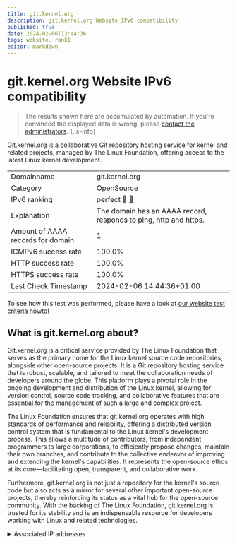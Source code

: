 ```yaml
---
title: git.kernel.org
description: git.kernel.org Website IPv6 compatibility
published: true
date: 2024-02-06T13:44:36
tags: website, rank1
editor: markdown
---
```


# git.kernel.org Website IPv6 compatibility

> The results shown here are accumulated by automation. If you're convinced the displayed data is wrong, please [contact the administrators](/howto/chat). 
{.is-info}

Git.kernel.org is a collaborative Git repository hosting service for kernel and related projects, managed by The Linux Foundation, offering access to the latest Linux kernel development.


|   |   |
| - | - |
| Domainname | git.kernel.org
| Category | OpenSource |
| IPv6 ranking | perfect :1st_place_medal: [🔗](/howto/ranking) |
| Explanation | The domain has an AAAA record, responds to ping, http and https. |
| Amount of AAAA records for domain | 1 |
| ICMPv6 success rate | 100.0%|
| HTTP success rate | 100.0% |
| HTTPS success rate | 100.0% |
| Last Check Timestamp | 2024-02-06 14:44:36+01:00 |

To see how this test was performed, please have a look at [our website test criteria howto](/howto/testcriteria/website)!


## What is git.kernel.org about?
Git.kernel.org is a critical service provided by The Linux Foundation that serves as the primary home for the Linux kernel source code repositories, alongside other open-source projects. It is a Git repository hosting service that is robust, scalable, and tailored to meet the collaboration needs of developers around the globe. This platform plays a pivotal role in the ongoing development and distribution of the Linux kernel, allowing for version control, source code tracking, and collaborative features that are essential for the management of such a large and complex project.

The Linux Foundation ensures that git.kernel.org operates with high standards of performance and reliability, offering a distributed version control system that is fundamental to the Linux kernel's development process. This allows a multitude of contributors, from independent programmers to large corporations, to efficiently propose changes, maintain their own branches, and contribute to the collective endeavor of improving and extending the kernel's capabilities. It represents the open-source ethos at its core—facilitating open, transparent, and collaborative work. 

Furthermore, git.kernel.org is not just a repository for the kernel's source code but also acts as a mirror for several other important open-source projects, thereby reinforcing its status as a vital hub for the open-source community. With the backing of The Linux Foundation, git.kernel.org is trusted for its stability and is an indispensable resource for developers working with Linux and related technologies.



<details>
<summary>Associated IP addresses</summary>

2604:1380:4601:e00::1

</details>
